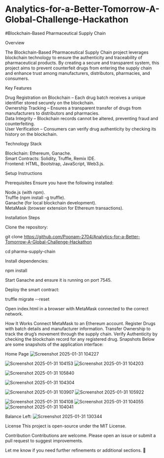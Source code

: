 # Analytics-for-a-Better-Tomorrow-A-Global-Challenge-Hackathon
#Blockchain-Based Pharmaceutical Supply Chain

Overview

The Blockchain-Based Pharmaceutical Supply Chain project leverages blockchain technology to ensure the authenticity and traceability of pharmaceutical products. By creating a secure and transparent system, this project aims to prevent counterfeit drugs from entering the supply chain and enhance trust among manufacturers, distributors, pharmacies, and consumers.

Key Features

Drug Registration on Blockchain – Each drug batch receives a unique identifier stored securely on the blockchain.  
Ownership Tracking – Ensures a transparent transfer of drugs from manufacturers to distributors and pharmacies.  
Data Integrity – Blockchain records cannot be altered, preventing fraud and counterfeiting.   
User Verification – Consumers can verify drug authenticity by checking its history on the blockchain.

Technology Stack

Blockchain: Ethereum, Ganache.  
Smart Contracts: Solidity, Truffle, Remix IDE.  
Frontend: HTML, Bootstrap, JavaScript, Web3.js.  



Setup Instructions

Prerequisites
Ensure you have the following installed:

Node.js (with npm).  
Truffle (npm install -g truffle).       
Ganache (for local blockchain development).   
MetaMask (browser extension for Ethereum transactions).    

Installation Steps

Clone the repository:

git clone https://github.com/Poonam-2704/Analytics-for-a-Better-Tomorrow-A-Global-Challenge-Hackathon

cd pharma-supply-chain

Install dependencies:

npm install

Start Ganache and ensure it is running on port 7545.

Deploy the smart contract:

truffle migrate --reset

Open index.html in a browser with MetaMask connected to the correct network.

How It Works
Connect MetaMask to an Ethereum account.
Register Drugs with batch details and manufacturer information.
Transfer Ownership to track the drug’s movement through the supply chain.
Verify Authenticity by checking the blockchain record for any registered drug.
Snapshots
Below are some snapshots of the application interface:

Home Page
![Screenshot 2025-01-31 104227](https://github.com/user-attachments/assets/4e0d2a5f-9756-4bba-840f-de501461f26f)

![Screenshot 2025-01-31 104153](https://github.com/user-attachments/assets/b9670466-1def-4b20-b1d8-c3bc56efb363)
![Screenshot 2025-01-31 104203](https://github.com/user-attachments/assets/ad8589ca-252c-442e-8391-9eaaf555fa8d)



![Screenshot 2025-01-31 105840](https://github.com/user-attachments/assets/f714b14f-d2a4-4d3b-918a-a87c0c8b31e0)

![Screenshot 2025-01-31 104304](https://github.com/user-attachments/assets/2e2ef3f4-2f69-4941-88a6-4e26f8f6c6c5)

![Screenshot 2025-01-31 103907](https://github.com/user-attachments/assets/c3d57c9a-1c6c-4de9-87af-cc181a1c5710)
![Screenshot 2025-01-31 105922](https://github.com/user-attachments/assets/16496273-45ed-45da-860a-1b84679ce2d6)


![Screenshot 2025-01-31 104108](https://github.com/user-attachments/assets/ae81c683-20cb-49b1-a7f5-b3edb63d5e06)
![Screenshot 2025-01-31 104055](https://github.com/user-attachments/assets/a77d4de0-759d-4960-94c5-5d288144062e)
![Screenshot 2025-01-31 104041](https://github.com/user-attachments/assets/fd2430cd-fc59-417e-835f-d6ea644637f2)

Balance Left:
![Screenshot 2025-01-31 130344](https://github.com/user-attachments/assets/45e80f98-391c-42e5-bb3c-88ecd53d698d)




License
This project is open-source under the MIT License.

Contribution
Contributions are welcome. Please open an issue or submit a pull request to suggest improvements.

Let me know if you need further refinements or additional sections. 🚀
